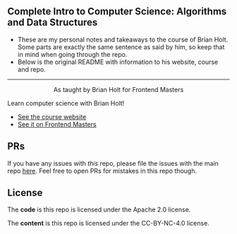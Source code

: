 ## Complete Intro to Computer Science: Algorithms and Data Structures

- These are my personal notes and takeaways to the course of Brian Holt. Some parts are exactly the same sentence as said by him, so keep that in mind when going through the repo.
- Below is the original README with information to his website, course and repo.

----

<p align="center">
 As taught by Brian Holt for Frontend Masters
</p>

Learn computer science with Brian Holt!

- [See the course website][site]
- [See it on Frontend Masters][fem]

## PRs

If you have any issues with _this_ repo, please file the issues with the main repo [here][other-repo]. Feel free to open PRs for mistakes in this repo though.

## License

The **code** is this repo is licensed under the Apache 2.0 license.

The **content** is this repo is licensed under the CC-BY-NC-4.0 license.

[site]: https://btholt.github.io/complete-intro-to-computer-science
[fem]: https://www.frontendmasters.com
[other-repo]: https://github.com/btholt/complete-intro-to-computer-science
